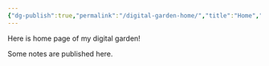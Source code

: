 ```yaml
---
{"dg-publish":true,"permalink":"/digital-garden-home/","title":"Home","tags":["gardenEntry"],"updated":"2025-10-16T16:13:04.058+08:00"}
---
```



Here is home page of my digital garden!

Some notes are published here.